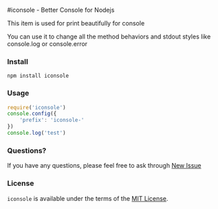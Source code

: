#iconsole - Better Console for Nodejs

This item is used for print beautifully for console

You can use it to change all the method behaviors and stdout styles like console.log or console.error

### Install

```
npm install iconsole
```

### Usage

```javascript
require('iconsole')
console.config({
	'prefix': 'iconsole-'
})
console.log('test')
```

### Questions?

If you have any questions, please feel free to ask through [New Issue](https://github.com/crazyhoppper/iconsole/issues/new)

### License

`iconsole` is available under the terms of the [MIT License](https://github.com/crazyhoppper/iconsole/blob/master/LICENSE.md).